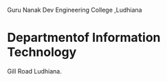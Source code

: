 
Guru Nanak Dev Engineering College ,Ludhiana
# Departmentof Information Technology
Gill Road Ludhiana.
